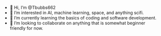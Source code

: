 - 👋 Hi, I’m @Tbubbs662
- 👀 I’m interested in AI, machine learning, space, and anything scifi.
- 🌱 I’m currently learning the basics of coding and software development.
- 💞️ I’m looking to collaborate on anything that is somewhat beginner friendly for now. 

<!---
Tbubbs662/Tbubbs662 is a ✨ special ✨ repository because its `README.md` (this file) appears on your GitHub profile.
You can click the Preview link to take a look at your changes.
--->
